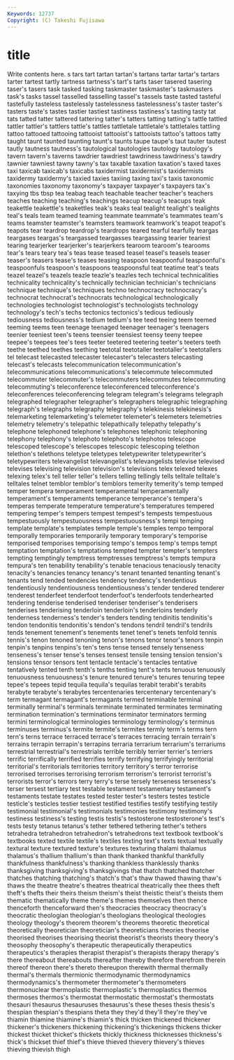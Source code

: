```yaml
---
Keywords: 12737 
Copyright: (C) Takeshi Fujisawa
---
```


# title

Write contents here.
s
tars tart tartan tartan's tartans tartar tartar's tartars tarter tartest
tartly tartness tartness's tart's tarts taser tasered tasering taser's tasers
task tasked tasking taskmaster taskmaster's taskmasters task's tasks tassel tasselled
tasselling tassel's tassels taste tasted tasteful tastefully tasteless tastelessly tastelessness
tastelessness's taster taster's tasters taste's tastes tastier tastiest tastiness tastiness's
tasting tasty tat tats tatted tatter tattered tattering tatter's tatters
tatting tatting's tattle tattled tattler tattler's tattlers tattle's tattles tattletale
tattletale's tattletales tattling tattoo tattooed tattooing tattooist tattooist's tattooists tattoo's
tattoos tatty taught taunt taunted taunting taunt's taunts taupe taupe's
taut tauter tautest tautly tautness tautness's tautological tautologies tautology tautology's
tavern tavern's taverns tawdrier tawdriest tawdriness tawdriness's tawdry tawnier tawniest
tawny tawny's tax taxable taxation taxation's taxed taxes taxi taxicab
taxicab's taxicabs taxidermist taxidermist's taxidermists taxidermy taxidermy's taxied taxies taxiing
taxing taxi's taxis taxonomic taxonomies taxonomy taxonomy's taxpayer taxpayer's taxpayers
tax's taxying tbs tbsp tea teabag teach teachable teacher teacher's
teachers teaches teaching teaching's teachings teacup teacup's teacups teak teakettle
teakettle's teakettles teak's teaks teal tealight tealight's tealights teal's teals
team teamed teaming teammate teammate's teammates team's teams teamster teamster's
teamsters teamwork teamwork's teapot teapot's teapots tear teardrop teardrop's teardrops
teared tearful tearfully teargas teargases teargas's teargassed teargasses teargassing tearier
teariest tearing tearjerker tearjerker's tearjerkers tearoom tearoom's tearooms tear's tears
teary tea's teas tease teased teasel teasel's teasels teaser teaser's
teasers tease's teases teasing teaspoon teaspoonful teaspoonful's teaspoonfuls teaspoon's teaspoons
teaspoonsful teat teatime teat's teats teazel teazel's teazels teazle teazle's
teazles tech technical technicalities technicality technicality's technically technician technician's technicians
technique technique's techniques techno technocracy technocracy's technocrat technocrat's technocrats technological
technologically technologies technologist technologist's technologists technology technology's tech's techs tectonics
tectonics's tedious tediously tediousness tediousness's tedium tedium's tee teed teeing
teem teemed teeming teems teen teenage teenaged teenager teenager's teenagers
teenier teeniest teen's teens teensier teensiest teensy teeny teepee teepee's
teepees tee's tees teeter teetered teetering teeter's teeters teeth teethe
teethed teethes teething teetotal teetotaller teetotaller's teetotallers tel telecast telecasted
telecaster telecaster's telecasters telecasting telecast's telecasts telecommunication telecommunication's telecommunications telecommunications's
telecommute telecommuted telecommuter telecommuter's telecommuters telecommutes telecommuting telecommuting's teleconference teleconferenced
teleconference's teleconferences teleconferencing telegram telegram's telegrams telegraph telegraphed telegrapher telegrapher's
telegraphers telegraphic telegraphing telegraph's telegraphs telegraphy telegraphy's telekinesis telekinesis's telemarketing
telemarketing's telemeter telemeter's telemeters telemetries telemetry telemetry's telepathic telepathically telepathy
telepathy's telephone telephoned telephone's telephones telephonic telephoning telephony telephony's telephoto
telephoto's telephotos telescope telescoped telescope's telescopes telescopic telescoping telethon telethon's
telethons teletype teletypes teletypewriter teletypewriter's teletypewriters televangelist televangelist's televangelists televise
televised televises televising television television's televisions telex telexed telexes telexing
telex's tell teller teller's tellers telling tellingly tells telltale telltale's
telltales telnet temblor temblor's temblors temerity temerity's temp temped temper
tempera temperament temperamental temperamentally temperament's temperaments temperance temperance's tempera's temperas
temperate temperature temperature's temperatures tempered tempering temper's tempers tempest tempest's
tempests tempestuous tempestuously tempestuousness tempestuousness's tempi temping template template's templates
temple temple's temples tempo temporal temporally temporaries temporarily temporary temporary's
temporise temporised temporises temporising tempo's tempos temp's temps tempt temptation
temptation's temptations tempted tempter tempter's tempters tempting temptingly temptress temptresses
temptress's tempts tempura tempura's ten tenability tenability's tenable tenacious tenaciously
tenacity tenacity's tenancies tenancy tenancy's tenant tenanted tenanting tenant's tenants
tend tended tendencies tendency tendency's tendentious tendentiously tendentiousness tendentiousness's tender
tendered tenderer tenderest tenderfeet tenderfoot tenderfoot's tenderfoots tenderhearted tendering tenderise
tenderised tenderiser tenderiser's tenderisers tenderises tenderising tenderloin tenderloin's tenderloins tenderly
tenderness tenderness's tender's tenders tending tendinitis tendinitis's tendon tendonitis tendonitis's
tendon's tendons tendril tendril's tendrils tends tenement tenement's tenements tenet
tenet's tenets tenfold tennis tennis's tenon tenoned tenoning tenon's tenons
tenor tenor's tenors tenpin tenpin's tenpins tenpins's ten's tens tense
tensed tensely tenseness tenseness's tenser tense's tenses tensest tensile tensing
tension tension's tensions tensor tensors tent tentacle tentacle's tentacles tentative
tentatively tented tenth tenth's tenths tenting tent's tents tenuous tenuously
tenuousness tenuousness's tenure tenured tenure's tenures tenuring tepee tepee's tepees
tepid tequila tequila's tequilas terabit terabit's terabits terabyte terabyte's terabytes
tercentenaries tercentenary tercentenary's term termagant termagant's termagants termed terminable terminal
terminally terminal's terminals terminate terminated terminates terminating termination termination's terminations
terminator terminators terming termini terminological terminologies terminology terminology's terminus terminuses
terminus's termite termite's termites termly term's terms tern tern's terns
terrace terraced terrace's terraces terracing terrain terrain's terrains terrapin terrapin's
terrapins terraria terrarium terrarium's terrariums terrestrial terrestrial's terrestrials terrible terribly
terrier terrier's terriers terrific terrifically terrified terrifies terrify terrifying terrifyingly
territorial territorial's territorials territories territory territory's terror terrorise terrorised terrorises
terrorising terrorism terrorism's terrorist terrorist's terrorists terror's terrors terry terry's
terse tersely terseness terseness's terser tersest tertiary test testable testament
testamentary testament's testaments testate testates tested tester tester's testers testes
testicle testicle's testicles testier testiest testified testifies testify testifying testily
testimonial testimonial's testimonials testimonies testimony testimony's testiness testiness's testing testis
testis's testosterone testosterone's test's tests testy tetanus tetanus's tether tethered
tethering tether's tethers tetrahedra tetrahedron tetrahedron's tetrahedrons text textbook textbook's
textbooks texted textile textile's textiles texting text's texts textual textually
textural texture textured texture's textures texturing thalami thalamus thalamus's thallium
thallium's than thank thanked thankful thankfully thankfulness thankfulness's thanking thankless
thanklessly thanks thanksgiving thanksgiving's thanksgivings that thatch thatched thatcher thatches
thatching thatching's thatch's that's thaw thawed thawing thaw's thaws the
theatre theatre's theatres theatrical theatrically thee thees theft theft's thefts
their theirs theism theism's theist theistic theist's theists them thematic
thematically theme theme's themes themselves then thence thenceforth thenceforward then's
theocracies theocracy theocracy's theocratic theologian theologian's theologians theological theologies theology
theology's theorem theorem's theorems theoretic theoretical theoretically theoretician theoretician's theoreticians
theories theorise theorised theorises theorising theorist theorist's theorists theory theory's
theosophy theosophy's therapeutic therapeutically therapeutics therapeutics's therapies therapist therapist's therapists
therapy therapy's there thereabout thereabouts thereafter thereby therefore therefrom therein
thereof thereon there's thereto thereupon therewith thermal thermally thermal's thermals
thermionic thermodynamic thermodynamics thermodynamics's thermometer thermometer's thermometers thermonuclear thermoplastic thermoplastic's
thermoplastics thermos thermoses thermos's thermostat thermostatic thermostat's thermostats thesauri thesaurus
thesauruses thesaurus's these theses thesis thesis's thespian thespian's thespians theta
they they'd they'll they're they've thiamin thiamine thiamine's thiamin's thick
thicken thickened thickener thickener's thickeners thickening thickening's thickenings thickens thicker
thickest thicket thicket's thickets thickly thickness thicknesses thickness's thick's thickset
thief thief's thieve thieved thievery thievery's thieves thieving thievish thigh
